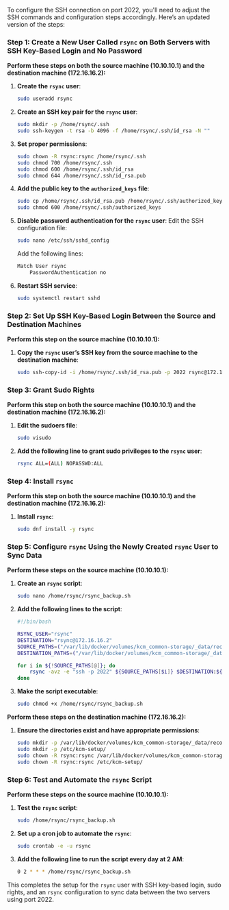 To configure the SSH connection on port 2022, you'll need to adjust the SSH commands and configuration steps accordingly. Here’s an updated version of the steps:

### Step 1: Create a New User Called `rsync` on Both Servers with SSH Key-Based Login and No Password

**Perform these steps on both the source machine (10.10.10.1) and the destination machine (172.16.16.2):**

1. **Create the `rsync` user**:
    ```bash
    sudo useradd rsync
    ```

2. **Create an SSH key pair for the `rsync` user**:
    ```bash
    sudo mkdir -p /home/rsync/.ssh
    sudo ssh-keygen -t rsa -b 4096 -f /home/rsync/.ssh/id_rsa -N ""
    ```

3. **Set proper permissions**:
    ```bash
    sudo chown -R rsync:rsync /home/rsync/.ssh
    sudo chmod 700 /home/rsync/.ssh
    sudo chmod 600 /home/rsync/.ssh/id_rsa
    sudo chmod 644 /home/rsync/.ssh/id_rsa.pub
    ```

4. **Add the public key to the `authorized_keys` file**:
    ```bash
    sudo cp /home/rsync/.ssh/id_rsa.pub /home/rsync/.ssh/authorized_keys
    sudo chmod 600 /home/rsync/.ssh/authorized_keys
    ```

5. **Disable password authentication for the `rsync` user**:
    Edit the SSH configuration file:
    ```bash
    sudo nano /etc/ssh/sshd_config
    ```

    Add the following lines:
    ```bash
    Match User rsync
        PasswordAuthentication no
    ```

6. **Restart SSH service**:
    ```bash
    sudo systemctl restart sshd
    ```

### Step 2: Set Up SSH Key-Based Login Between the Source and Destination Machines

**Perform this step on the source machine (10.10.10.1):**

1. **Copy the `rsync` user’s SSH key from the source machine to the destination machine**:
    ```bash
    sudo ssh-copy-id -i /home/rsync/.ssh/id_rsa.pub -p 2022 rsync@172.16.16.2
    ```

### Step 3: Grant Sudo Rights

**Perform this step on both the source machine (10.10.10.1) and the destination machine (172.16.16.2):**

1. **Edit the sudoers file**:
    ```bash
    sudo visudo
    ```

2. **Add the following line to grant sudo privileges to the `rsync` user**:
    ```bash
    rsync ALL=(ALL) NOPASSWD:ALL
    ```

### Step 4: Install `rsync`

**Perform this step on both the source machine (10.10.10.1) and the destination machine (172.16.16.2):**

1. **Install `rsync`**:
    ```bash
    sudo dnf install -y rsync
    ```

### Step 5: Configure `rsync` Using the Newly Created `rsync` User to Sync Data

**Perform these steps on the source machine (10.10.10.1):**

1. **Create an `rsync` script**:
    ```bash
    sudo nano /home/rsync/rsync_backup.sh
    ```

2. **Add the following lines to the script**:
    ```bash
    #!/bin/bash

    RSYNC_USER="rsync"
    DESTINATION="rsync@172.16.16.2"
    SOURCE_PATHS=("/var/lib/docker/volumes/kcm_common-storage/_data/recordings" "/etc/kcm-setup/")
    DESTINATION_PATHS=("/var/lib/docker/volumes/kcm_common-storage/_data/recordings" "/etc/kcm-setup/")

    for i in ${!SOURCE_PATHS[@]}; do
        rsync -avz -e "ssh -p 2022" ${SOURCE_PATHS[$i]} $DESTINATION:${DESTINATION_PATHS[$i]}
    done
    ```

3. **Make the script executable**:
    ```bash
    sudo chmod +x /home/rsync/rsync_backup.sh
    ```

**Perform these steps on the destination machine (172.16.16.2):**

1. **Ensure the directories exist and have appropriate permissions**:
    ```bash
    sudo mkdir -p /var/lib/docker/volumes/kcm_common-storage/_data/recordings
    sudo mkdir -p /etc/kcm-setup/
    sudo chown -R rsync:rsync /var/lib/docker/volumes/kcm_common-storage/_data/recordings
    sudo chown -R rsync:rsync /etc/kcm-setup/
    ```

### Step 6: Test and Automate the `rsync` Script

**Perform these steps on the source machine (10.10.10.1):**

1. **Test the `rsync` script**:
    ```bash
    sudo /home/rsync/rsync_backup.sh
    ```

2. **Set up a cron job to automate the `rsync`**:
    ```bash
    sudo crontab -e -u rsync
    ```

3. **Add the following line to run the script every day at 2 AM**:
    ```bash
    0 2 * * * /home/rsync/rsync_backup.sh
    ```

This completes the setup for the `rsync` user with SSH key-based login, sudo rights, and an `rsync` configuration to sync data between the two servers using port 2022.

